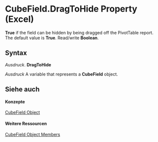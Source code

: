 
# CubeField.DragToHide Property (Excel)

 **True** if the field can be hidden by being dragged off the PivotTable report. The default value is **True**. Read/write **Boolean**.


## Syntax

 _Ausdruck_. **DragToHide**

 _Ausdruck_ A variable that represents a **CubeField** object.


## Siehe auch


#### Konzepte


[CubeField Object](6db16910-6c27-651a-c388-e54e27fe4519.md)
#### Weitere Ressourcen


[CubeField Object Members](http://msdn.microsoft.com/library/2f3cbe65-45ff-abe0-3e48-29c0d490f600%28Office.15%29.aspx)